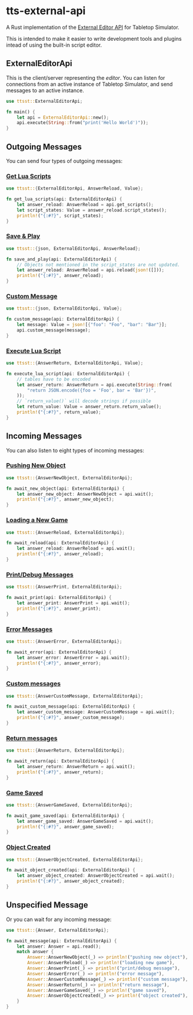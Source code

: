 # tts-external-api

A Rust implementation of the [External Editor API][1] for Tabletop Simulator.

This is intended to make it easier to write development tools and plugins
intead of using the built-in script editor.

[1]: https://api.tabletopsimulator.com/externaleditorapi/

## ExternalEditorApi

This is the client/server representing the _editor_. You can listen for
connections from an active instance of Tabletop Simulator, and send messages
to an active instance.

```rs
use ttsst::ExternalEditorApi;

fn main() {
	let api = ExternalEditorApi::new();
	api.execute(String::from("print('Hello World')"));
}
```

## Outgoing Messages

You can send four types of outgoing messages:

### [Get Lua Scripts](https://api.tabletopsimulator.com/externaleditorapi/#get-lua-scripts)

```rs
use ttsst::{ExternalEditorApi, AnswerReload, Value};

fn get_lua_scripts(api: ExternalEditorApi) {
	let answer_reload: AnswerReload = api.get_scripts();
	let script_states: Value = answer_reload.script_states();
	println!("{:#?}", script_states);
}
```

### [Save & Play](https://api.tabletopsimulator.com/externaleditorapi/#save-play)

```rs
use ttsst::{json, ExternalEditorApi, AnswerReload};

fn save_and_play(api: ExternalEditorApi) {
	// Objects not mentioned in the script_states are not updated.
	let answer_reload: AnswerReload = api.reload(json!([]));
	println!("{:#?}", answer_reload);
}
```

### [Custom Message](https://api.tabletopsimulator.com/externaleditorapi/#custom-message)

```rs
use ttsst::{json, ExternalEditorApi, Value};

fn custom_message(api: ExternalEditorApi) {
	let message: Value = json![{"foo": "Foo", "bar": "Bar"}];
	api.custom_message(message);
}
```

### [Execute Lua Script](https://api.tabletopsimulator.com/externaleditorapi/#execute-lua-code)

```rs
use ttsst::{AnswerReturn, ExternalEditorApi, Value};

fn execute_lua_script(api: ExternalEditorApi) {
    // tables have to be encoded
    let answer_return: AnswerReturn = api.execute(String::from(
        "return JSON.encode({foo = 'Foo', bar = 'Bar'})",
    ));
    // `return_value()` will decode strings if possible
    let return_value: Value = answer_return.return_value();
    println!("{:#?}", return_value);
}
```

## Incoming Messages

You can also listen to eight types of incoming messages:

### [Pushing New Object](https://api.tabletopsimulator.com/externaleditorapi/#pushing-new-object)

```rs
use ttsst::{AnswerNewObject, ExternalEditorApi};

fn await_new_object(api: ExternalEditorApi) {
    let answer_new_object: AnswerNewObject = api.wait();
    println!("{:#?}", answer_new_object);
}
```

### [Loading a New Game](https://api.tabletopsimulator.com/externaleditorapi/#loading-a-new-game)

```rs
use ttsst::{AnswerReload, ExternalEditorApi};

fn await_reload(api: ExternalEditorApi) {
    let answer_reload: AnswerReload = api.wait();
    println!("{:#?}", answer_reload);
}
```

### [Print/Debug Messages](https://api.tabletopsimulator.com/externaleditorapi/#printdebug-messages)

```rs
use ttsst::{AnswerPrint, ExternalEditorApi};

fn await_print(api: ExternalEditorApi) {
    let answer_print: AnswerPrint = api.wait();
    println!("{:#?}", answer_print);
}
```

### [Error Messages](https://api.tabletopsimulator.com/externaleditorapi/#error-messages)

```rs
use ttsst::{AnswerError, ExternalEditorApi};

fn await_error(api: ExternalEditorApi) {
    let answer_error: AnswerError = api.wait();
    println!("{:#?}", answer_error);
}
```

### [Custom messages](https://api.tabletopsimulator.com/externaleditorapi/#custom-messages)

```rs
use ttsst::{AnswerCustomMessage, ExternalEditorApi};

fn await_custom_message(api: ExternalEditorApi) {
    let answer_custom_message: AnswerCustomMessage = api.wait();
    println!("{:#?}", answer_custom_message);
}
```

### [Return messages](https://api.tabletopsimulator.com/externaleditorapi/#return-messages)

```rs
use ttsst::{AnswerReturn, ExternalEditorApi};

fn await_return(api: ExternalEditorApi) {
    let answer_return: AnswerReturn = api.wait();
    println!("{:#?}", answer_return);
}
```

### [Game Saved](https://api.tabletopsimulator.com/externaleditorapi/#game-saved)

```rs
use ttsst::{AnswerGameSaved, ExternalEditorApi};

fn await_game_saved(api: ExternalEditorApi) {
    let answer_game_saved: AnswerGameSaved = api.wait();
    println!("{:#?}", answer_game_saved);
}
```

### [Object Created](https://api.tabletopsimulator.com/externaleditorapi/#object-created)

```rs
use ttsst::{AnswerObjectCreated, ExternalEditorApi};

fn await_object_created(api: ExternalEditorApi) {
    let answer_object_created: AnswerObjectCreated = api.wait();
    println!("{:#?}", answer_object_created);
}
```

## Unspecified Message

Or you can wait for any incoming message:

```rs
use ttsst::{Answer, ExternalEditorApi};

fn await_message(api: ExternalEditorApi) {
    let answer: Answer = api.read();
    match answer {
        Answer::AnswerNewObject(_) => println!("pushing new object"),
        Answer::AnswerReload(_) => println!("loading new game"),
        Answer::AnswerPrint(_) => println!("print/debug message"),
        Answer::AnswerError(_) => println!("error message"),
        Answer::AnswerCustomMessage(_) => println!("custom message"),
        Answer::AnswerReturn(_) => println!("return message"),
        Answer::AnswerGameSaved(_) => println!("game saved"),
        Answer::AnswerObjectCreated(_) => println!("object created"),
    }
}
```
